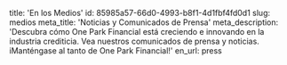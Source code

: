title: 'En los Medios'
id: 85985a57-66d0-4993-b8f1-4d1fbf4fd0d1
slug: medios
meta_title: 'Noticias y Comunicados de Prensa'
meta_description: 'Descubra cómo One Park Financial está creciendo e innovando en la industria crediticia. Vea nuestros comunicados de prensa y noticias. iManténgase al tanto de One Park Financial!'
en_url: press